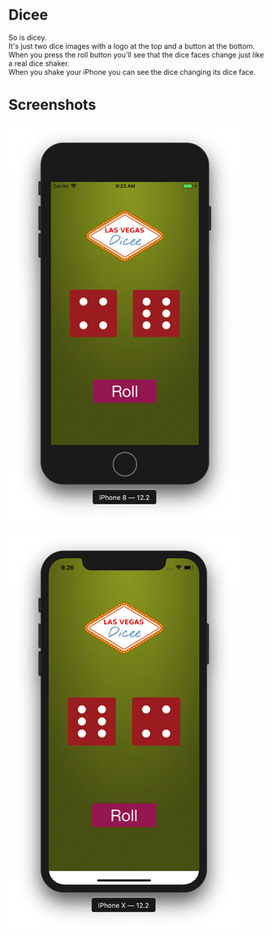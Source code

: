 # Dicee

So is dicey.  
It's just two dice images with a logo at the top and a button at the bottom.  
When you press the roll button you'll see that the dice faces change just like a real dice shaker.  
When you shake your iPhone you can see the dice changing its dice face.  

# Screenshots

![IPhone8](https://github.com/kazakovaNetIOS/Dicee/blob/master/screenshots/IPhone8.png)

![IPhoneX](https://github.com/kazakovaNetIOS/Dicee/blob/master/screenshots/IPhoneX.png)
